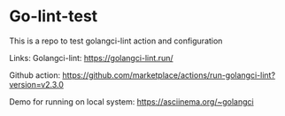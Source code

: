 # Go-lint-test

This is a repo to test golangci-lint action and configuration

Links:
Golangci-lint: https://golangci-lint.run/

Github action: https://github.com/marketplace/actions/run-golangci-lint?version=v2.3.0

Demo for running on local system: https://asciinema.org/~golangci
